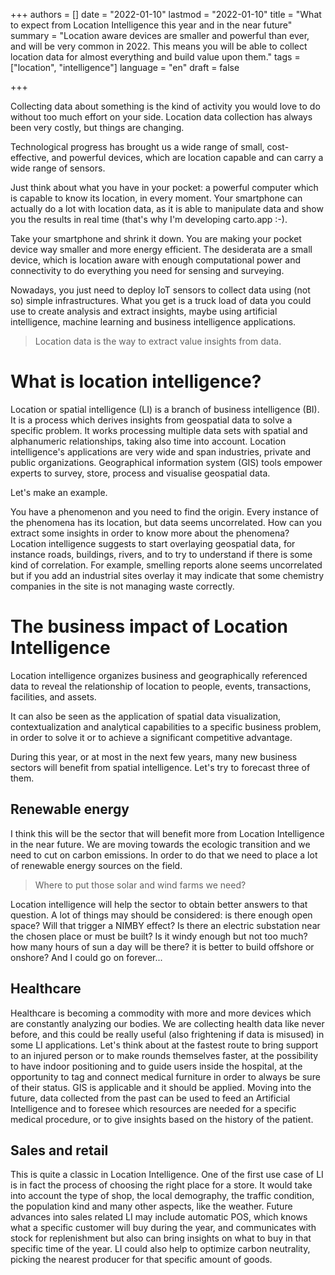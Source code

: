 +++
authors = []
date = "2022-01-10"
lastmod = "2022-01-10"
title = "What to expect from Location Intelligence this year and in the near future"
summary = "Location aware devices are smaller and powerful than ever, and will be very common in 2022. This means you will be able to collect location data for almost everything and build value upon them."
tags = ["location", "intelligence"]
language = "en"
draft = false

+++

Collecting data about something is the kind of activity you would love to do without too much effort on your side.
Location data collection has always been very costly, but things are changing.

Technological progress has brought us a wide range of small, cost-effective, and powerful devices, which are location capable and can carry a wide range of sensors.

Just think about what you have in your pocket: a powerful computer which is capable to know its location, in every moment.
Your smartphone can actually do a lot with location data, as it is able to manipulate data and show you the results in real time (that's why I'm developing carto.app :-).

Take your smartphone and shrink it down. You are making your pocket device way smaller and more energy efficient. The desiderata are a small device, which is location aware with enough computational power and connectivity to do everything you need for sensing and surveying.

Nowadays, you just need to deploy IoT sensors to collect data using (not so) simple infrastructures. What you get is a truck load of data you could use to create analysis and extract insights, maybe using artificial intelligence, machine learning and business intelligence applications.

> Location data is the way to extract value insights from data.

# What is location intelligence?

Location or spatial intelligence (LI) is a branch of business intelligence (BI).
It is a process which derives insights from geospatial data to solve a specific problem. It works processing multiple data sets with spatial and alphanumeric relationships, taking also time into account.
Location intelligence's applications are very wide and span industries, private and public organizations.
Geographical information system (GIS) tools empower experts to survey, store, process and visualise geospatial data. 

Let's make an example.

You have a phenomenon and you need to find the origin. Every instance of the phenomena has its location, but data seems uncorrelated. How can you extract some insights in order to know more about the phenomena?
Location intelligence suggests to start overlaying geospatial data, for instance roads, buildings, rivers, and to try to understand if there is some kind of correlation.
For example, smelling reports alone seems uncorrelated but if you add an industrial sites overlay it may indicate that some  chemistry companies in the site is not managing waste correctly.

# The business impact of Location Intelligence

 Location intelligence organizes business and geographically referenced data to reveal the relationship of location to people, events, transactions, facilities, and assets.
 
 It can also be seen as the application of spatial data visualization, contextualization and analytical capabilities to a specific business problem, in order to solve it or to achieve a significant competitive advantage.

During this year, or at most in the next few years, many new business sectors will benefit from spatial intelligence.
Let's try to forecast three of them.

## Renewable energy

I think this will be the sector that will benefit more from Location Intelligence in the near future.
We are moving towards the ecologic transition and we need to cut on carbon emissions. In order to do that we need to place a lot of renewable energy sources on the field.
> Where to put those solar and wind farms we need?

Location intelligence will help the sector to obtain better answers to that question. A lot of things may should be considered: is there enough open space? Will that trigger a NIMBY effect? Is there an electric substation near the chosen place or must be built? Is it windy enough but not too much? how many hours of sun a day will be there? it is better to build offshore or onshore? And I could go on forever...

## Healthcare

Healthcare is becoming a commodity with more and more devices which are constantly analyzing our bodies. We are collecting health data like never before, and this could be really useful (also frightening if data is misused) in some LI applications.
Let's think about at the fastest route to bring support to an injured person or to make rounds themselves faster, at the possibility to have indoor positioning and to guide users inside the hospital, at the opportunity to tag and connect medical furniture in order to always be sure of their status.
GIS is applicable and it should be applied.
Moving into the future, data collected from the past can be used to feed an Artificial Intelligence and to foresee which resources are needed for a specific medical procedure, or to give insights based on the history of the patient.

## Sales and retail

This is quite a classic in Location Intelligence. One of the first use case of LI is in fact the process of choosing the right place for a store. It would take into account the type of shop, the local demography, the traffic condition, the population kind and many other aspects, like the weather.
Future advances into sales related LI may include automatic POS, which knows what a specific customer will buy during the year, and communicates with stock for replenishment but also can bring insights on what to buy in that specific time of the year. LI could also help to optimize carbon neutrality, picking the nearest producer for that specific amount of goods.

